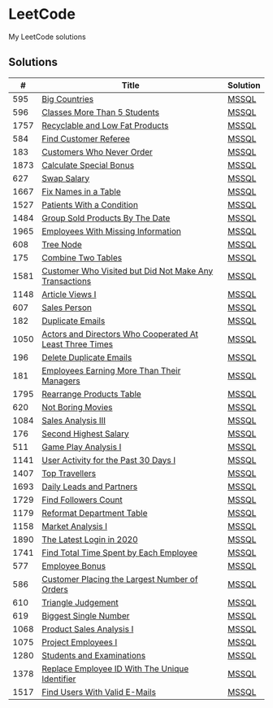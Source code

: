 # LeetCode

My LeetCode solutions

## Solutions

| # | Title | Solution |
|---| ----- | -------- |
| 595 |[Big Countries](https://leetcode.com/problems/big-countries/)  | [MSSQL](./SQL/Big_Countries.sql)
| 596 |[Classes More Than 5 Students](https://leetcode.com/problems/classes-more-than-5-students/)  | [MSSQL](./SQL/Classes_More_Than_5_Students.sql)
| 1757 |[Recyclable and Low Fat Products](https://leetcode.com/problems/recyclable-and-low-fat-products/)  | [MSSQL](./SQL/Recyclable_and_Low_Fat_Products.sql)
| 584 |[Find Customer Referee](https://leetcode.com/problems/find-customer-referee/)  | [MSSQL](./SQL/Find_Customer_Referee.sql)
| 183 |[Customers Who Never Order](https://leetcode.com/problems/customers-who-never-order/) | [MSSQL](./SQL/Customers_Who_Never_Order.sql)
| 1873 | [Calculate Special Bonus](https://leetcode.com/problems/calculate-special-bonus/) | [MSSQL](./SQL/Calculate_Special_Bonus.sql)
| 627 | [Swap Salary](https://leetcode.com/problems/swap-salary/) | [MSSQL](./SQL/Swap_Salary.sql)
| 1667 | [Fix Names in a Table](https://leetcode.com/problems/fix-names-in-a-table/) | [MSSQL](./SQL/Fix_Names_in_a_Table.sql)
| 1527 | [Patients With a Condition](https://leetcode.com/problems/patients-with-a-condition/) | [MSSQL](./SQL/Patients_With_a_Condition.sql)
| 1484 | [Group Sold Products By The Date](https://leetcode.com/problems/group-sold-products-by-the-date/) | [MSSQL](./SQL/Group_Sold_Products_By_The_Date.sql)
| 1965 | [Employees With Missing Information](https://leetcode.com/problems/employees-with-missing-information/) | [MSSQL](./SQL/Employees_With_Missing_Information.sql)
| 608 | [Tree Node](https://leetcode.com/problems/tree-node/) | [MSSQL](./SQL/Tree_Node.sql)
| 175 | [Combine Two Tables](https://leetcode.com/problems/combine-two-tables/) | [MSSQL](./SQL/Combine_Two_Tables.sql)
| 1581 | [Customer Who Visited but Did Not Make Any Transactions](https://leetcode.com/problems/customer-who-visited-but-did-not-make-any-transactions/) | [MSSQL](./SQL/Customer_Who_Visited_but_Did_Not_Make_Any_Transactions.sql)
| 1148 | [Article Views I](https://leetcode.com/problems/article-views-i/) | [MSSQL](./SQL/Article%20Views%20I.sql)
| 607 | [Sales Person](https://leetcode.com/problems/sales-person/) | [MSSQL](./SQL/Sales_Person.sql)
| 182 | [Duplicate Emails](https://leetcode.com/problems/duplicate-emails/) | [MSSQL](./SQL/Duplicate_Emails.sql)
| 1050 | [Actors and Directors Who Cooperated At Least Three Times](https://leetcode.com/problems/actors-and-directors-who-cooperated-at-least-three-times/) | [MSSQL](./SQL/Actors_and_Directors_Who_Cooperated_At_Least_Three_Times.sql)
| 196 | [Delete Duplicate Emails](https://leetcode.com/problems/delete-duplicate-emails/) | [MSSQL](./SQL/Delete_Duplicate_Emails.sql)
| 181 | [Employees Earning More Than Their Managers](https://leetcode.com/problems/employees-earning-more-than-their-managers/) | [MSSQL](./SQL/Employees_Earning_More_Than_Their_Managers.sql)
| 1795 | [Rearrange Products Table](https://leetcode.com/problems/rearrange-products-table/) | [MSSQL](./SQL/Rearrange_Products_Table.sql)
| 620 | [Not Boring Movies](https://leetcode.com/problems/not-boring-movies/) | [MSSQL](./SQL/Not_Boring_Movies.sql)
| 1084 | [Sales Analysis III](https://leetcode.com/problems/sales-analysis-iii/) | [MSSQL](./SQL/Sales_Analysis_III.sql)
| 176 | [Second Highest Salary](https://leetcode.com/problems/second-highest-salary/) | [MSSQL](./SQL/Second_Highest_Salary.sql)
| 511 | [Game Play Analysis I](https://leetcode.com/problems/game-play-analysis-i/) | [MSSQL](./SQL/Game_Play_Analysis_I.sql)
| 1141 | [User Activity for the Past 30 Days I](https://leetcode.com/problems/user-activity-for-the-past-30-days-i/) | [MSSQL](./SQL/User_Activity_for_the_Past_30_Days_I.sql)
| 1407 | [Top Travellers](https://leetcode.com/problems/top-travellers/) | [MSSQL](./SQL/Top_Travellers.sql)
| 1693 | [Daily Leads and Partners](https://leetcode.com/problems/daily-leads-and-partners/) | [MSSQL](./SQL/Daily_Leads_and_Partners.sql)
| 1729 | [Find Followers Count](https://leetcode.com/problems/find-followers-count/) | [MSSQL](./SQL/Find_Followers_Count.sql)
| 1179 | [Reformat Department Table](https://leetcode.com/problems/reformat-department-table/) |[MSSQL](./SQL/Reformat_Department_Table.sql)
| 1158 | [Market Analysis I](https://leetcode.com/problems/market-analysis-i/) | [MSSQL](./SQL/Market_Analysis_I.sql)
| 1890 | [The Latest Login in 2020](https://leetcode.com/problems/the-latest-login-in-2020/) | [MSSQL](./SQL/The_Latest_Login_in_2020.sql)
| 1741 | [Find Total Time Spent by Each Employee](https://leetcode.com/problems/find-total-time-spent-by-each-employee/) | [MSSQL](./SQL/Find_Total_Time_Spent_by_Each_Employee.sql)
| 577 | [Employee Bonus](https://leetcode.com/problems/employee-bonus/) | [MSSQL](./SQL/Employee%20Bonus.sql)
| 586 | [Customer Placing the Largest Number of Orders](https://leetcode.com/problems/customer-placing-the-largest-number-of-orders/) | [MSSQL](./SQL/Customer_Placing%20_the_Largest_Number_of_Orders.sql)
| 610 | [Triangle Judgement](https://leetcode.com/problems/triangle-judgement/) | [MSSQL](./SQL/Triangle_Judgement.sql)
| 619 | [Biggest Single Number](https://leetcode.com/problems/biggest-single-number/) | [MSSQL](./SQL/Biggest_Single_Number.sql)
| 1068 | [Product Sales Analysis I](https://leetcode.com/problems/product-sales-analysis-i/) |[MSSQL](./SQL/Product_Sales_Analysis_I.sql)
| 1075 | [Project Employees I](https://leetcode.com/problems/project-employees-i/) | [MSSQL](./SQL/Project_Employees_I.sql)
| 1280 | [Students and Examinations](https://leetcode.com/problems/students-and-examinations/description/) | [MSSQL](./SQL/Students_and_Examinations.sql)
| 1378 | [Replace Employee ID With The Unique Identifier](https://leetcode.com/problems/replace-employee-id-with-the-unique-identifier/) | [MSSQL](./SQL/Replace_Employee_ID_With_The_Unique_Identifier.sql)
| 1517 | [Find Users With Valid E-Mails](https://leetcode.com/problems/find-users-with-valid-e-mails/) | [MSSQL](./SQL/Find_Users_With_Valid_E-Mails.sql)
